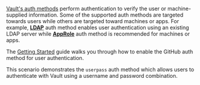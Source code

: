 [Vault's auth methods](https://www.vaultproject.io/docs/concepts/auth.html) perform authentication to verify the user or machine-supplied information. Some of the supported auth methods are targeted towards users while others are targeted toward machines or apps. For example, [**LDAP**](/docs/auth/ldap.html) auth method enables user authentication using an existing LDAP server while [**AppRole**](/docs/auth/approle.html) auth method is recommended for machines or apps.

The [Getting Started](/intro/getting-started/authentication.html) guide walks you through how to enable the GitHub auth method for user authentication.

This scenario demonstrates the `userpass` auth method which allows users to authenticate with Vault using a username and password combination. 
